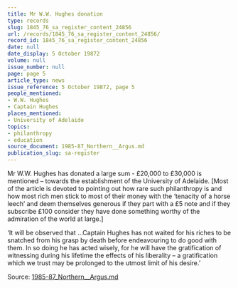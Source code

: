 ```yaml
---
title: Mr W.W. Hughes donation
type: records
slug: 1845_76_sa_register_content_24856
url: /records/1845_76_sa_register_content_24856/
record_id: 1845_76_sa_register_content_24856
date: null
date_display: 5 October 19872
volume: null
issue_number: null
page: page 5
article_type: news
issue_reference: 5 October 19872, page 5
people_mentioned:
- W.W. Hughes
- Captain Hughes
places_mentioned:
- University of Adelaide
topics:
- philanthropy
- education
source_document: 1985-87_Northern__Argus.md
publication_slug: sa-register
---
```


Mr W.W. Hughes has donated a large sum - £20,000 to £30,000 is mentioned – towards the establishment of the University of Adelaide.  [Most of the article is devoted to pointing out how rare such philanthropy is and how most rich men stick to most of their money with the ‘tenacity of a horse leech’ and deem themselves generous if they part with a £5 note and if they subscribe £100 consider they have done something worthy of the admiration of the world at large.]

‘It will be observed that …Captain Hughes has not waited for his riches to be snatched from his grasp by death before endeavouring to do good with them.  In so doing he has acted wisely, for he will have the gratification of witnessing during his lifetime the effects of his liberality – a gratification which we trust may be prolonged to the utmost limit of his desire.’

Source: [1985-87_Northern__Argus.md](/downloads/markdown/1985-87_Northern__Argus.md)
